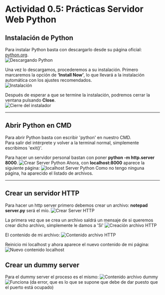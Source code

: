 # Actividad 0.5: Prácticas Servidor Web Python

## Instalación de Python

Para instalar Python basta con descargarlo desde su página oficial: [python.org](https://www.python.org/downloads/).  
![Descargando Python](Python/Python1.PNG)

Una vez lo descargamos, procederemos a su instalación. Primero marcaremos la opción de **‘Install Now’**, lo que llevará a la instalación automática con los ajustes recomendados.  
![Instalación](Python/Python2.PNG)

Después de esperar a que se termine la instalación, podremos cerrar la ventana pulsando **Close**.  
![Cierre del instalador](Python/Python3.PNG)

---

## Abrir Python en CMD

Para abrir Python basta con escribir 'python' en nuestro CMD.  
Para salir del intérprete y volver a la terminal normal, simplemente escribimos 'exit()'.  

Para hacer un servidor personal bastan con poner **python -m http.server 8000**.
![Crear Server Python](Python/Python4.PNG)
Ahora, con **localhost:8000** aparece la siguiente página:
![localhost Server Python](Python/Python5.PNG)
Como no tengo ninguna página, ha aparecido el listado de archivos.

---

## Crear un servidor HTTP

Para hacer un http server primero debemos crear un archivo: **notepad server.py** será el mío.
![Crear Server HTTP](Python/Python6.PNG)

La primera vez que se crea un archivo saldrá un mensaje de si queremos crear dicho archivo, simplemente le damos a 'Sí'
![Creación archivo HTTP](Python/Python7.PNG)

El contenido de mi archivo:
![Contenido archivo HTTP](Python/Python8.PNG)

Reinicio mi localhost y ahora aparece el nuevo contenido de mi página:
![Nuevo contenido localhost](Python/Python9.PNG)

## Crear un dummy server

Para el dummy server el proceso es el mismo:
![Contenido archivo dummy](Python/Python91.PNG)
![Funciona (da error, que es lo que se supone que debe de dar puesto que el puerto está ocupado)](Python/Python92.PNG)



